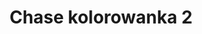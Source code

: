 ---
title: Chase kolorowanka 2
description: Kolorowanka Chase - wariant 2
canonical: /bajki/psi-patrol/chase
variant_of: chase
tags:
- bajki
- psi-patrol
---